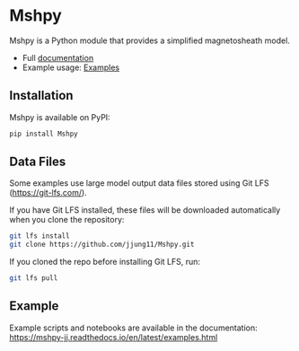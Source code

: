 # Mshpy

Mshpy is a Python module that provides a simplified magnetosheath model.

- Full [documentation](https://mshpy-jj.readthedocs.io/en/latest/index.html)
- Example usage: [Examples](https://mshpy-jj.readthedocs.io/en/latest/examples.html)

## Installation

Mshpy is available on PyPI:

```bash
pip install Mshpy
```

## Data Files

Some examples use large model output data files stored using Git LFS (https://git-lfs.com/).

If you have Git LFS installed, these files will be downloaded automatically when you clone the repository:

```bash
git lfs install
git clone https://github.com/jjung11/Mshpy.git
```

If you cloned the repo before installing Git LFS, run:

```bash
git lfs pull
```

## Example

Example scripts and notebooks are available in the documentation:  
https://mshpy-jj.readthedocs.io/en/latest/examples.html
